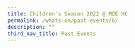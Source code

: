 ```yaml
---
title: Children's Season 2022 @ MOE HC
permalink: /whats-on/past-events/6/
description: ""
third_nav_title: Past Events
---
```

